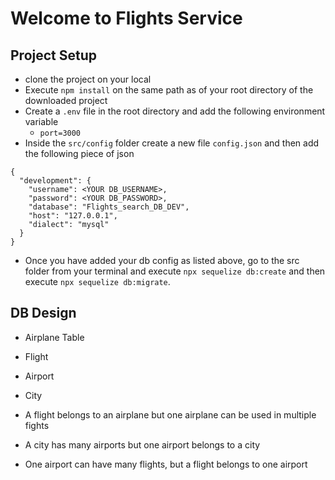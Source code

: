 # Welcome to Flights Service

## Project Setup
- clone the project on your local
- Execute `npm install` on the same path as of your root directory of the downloaded project
- Create a `.env` file in the root directory and add the following environment variable
    - `port=3000`
- Inside the `src/config` folder create a new file `config.json` and then add the following      piece of json

```
{
  "development": {
    "username": <YOUR DB_USERNAME>,
    "password": <YOUR DB_PASSWORD>,
    "database": "Flights_search_DB_DEV",
    "host": "127.0.0.1",
    "dialect": "mysql"
  }
}

```
- Once you have added your db config as listed above, go to the src folder from your terminal and execute `npx sequelize db:create` and then execute `npx sequelize db:migrate`.



## DB Design
- Airplane Table
- Flight
- Airport
- City

- A flight belongs to an airplane but one airplane can be used in multiple fights
- A city has many airports but one airport belongs to a city
- One airport can have many flights, but a flight belongs to one airport